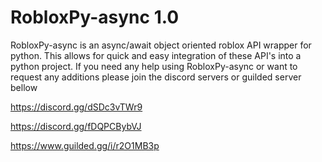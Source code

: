 
# RobloxPy-async 1.0

RobloxPy-async is an async/await object oriented roblox API wrapper for python. This allows for quick and easy integration of these API's into a python project.
If you need any help using RobloxPy-async or want to request any additions please join the discord servers or guilded server bellow 

https://discord.gg/dSDc3vTWr9

https://discord.gg/fDQPCBybVJ

https://www.guilded.gg/i/r2O1MB3p